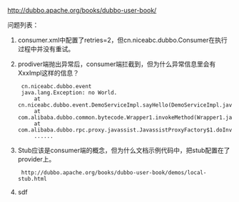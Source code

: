 http://dubbo.apache.org/books/dubbo-user-book/

问题列表：
1. consumer.xml中配置了retries=2，但cn.niceabc.dubbo.Consumer在执行过程中并没有重试。
2. prodiver端抛出异常后，consumer端拦截到，但为什么异常信息里会有XxxImpl这样的信息？

        cn.niceabc.dubbo.event
        java.lang.Exception: no World.
    	    at cn.niceabc.dubbo.event.DemoServiceImpl.sayHello(DemoServiceImpl.java:6)
    	    at com.alibaba.dubbo.common.bytecode.Wrapper1.invokeMethod(Wrapper1.java)
    	    at com.alibaba.dubbo.rpc.proxy.javassist.JavassistProxyFactory$1.doInvoke(JavassistProxyFactory.java:45)
    	    ......
3. Stub应该是consumer端的概念，但为什么文档示例代码中，把stub配置在了provider上。

        http://dubbo.apache.org/books/dubbo-user-book/demos/local-stub.html
    
4. sdf